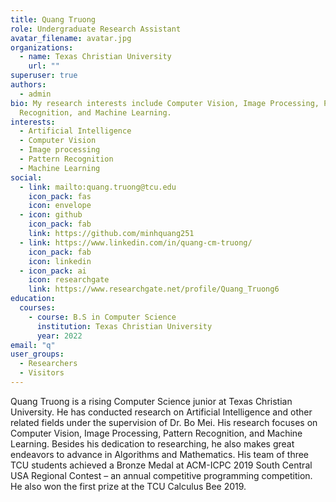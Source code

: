 ```yaml
---
title: Quang Truong
role: Undergraduate Research Assistant
avatar_filename: avatar.jpg
organizations:
  - name: Texas Christian University
    url: ""
superuser: true
authors:
  - admin
bio: My research interests include Computer Vision, Image Processing, Pattern
  Recognition, and Machine Learning.
interests:
  - Artificial Intelligence
  - Computer Vision
  - Image processing
  - Pattern Recognition
  - Machine Learning
social:
  - link: mailto:quang.truong@tcu.edu
    icon_pack: fas
    icon: envelope
  - icon: github
    icon_pack: fab
    link: https://github.com/minhquang251
  - link: https://www.linkedin.com/in/quang-cm-truong/
    icon_pack: fab
    icon: linkedin
  - icon_pack: ai
    icon: researchgate
    link: https://www.researchgate.net/profile/Quang_Truong6
education:
  courses:
    - course: B.S in Computer Science
      institution: Texas Christian University
      year: 2022
email: "q"
user_groups:
  - Researchers
  - Visitors
---
```

Quang Truong is a rising Computer Science junior at Texas Christian University. He has conducted
research on Artificial Intelligence and other related fields under the supervision of Dr. Bo Mei. His
research focuses on Computer Vision, Image Processing, Pattern Recognition, and Machine Learning.
Besides his dedication to researching, he also makes great endeavors to advance in Algorithms and
Mathematics. His team of three TCU students achieved a Bronze Medal at ACM-ICPC 2019 South
Central USA Regional Contest – an annual competitive programming competition. He also won the
first prize at the TCU Calculus Bee 2019.
